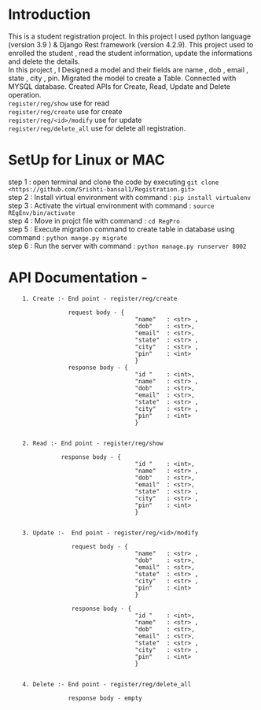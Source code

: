 # Introduction <br>
This is a student registration project. In this project I used python language (version 3.9 ) & Django Rest framework (version 4.2.9). This project  used to enrolled the student , read the student information, update the informations and delete the details.  <br>
In this project , I Designed a model and their fields are name , dob , email , state , city , pin.  Migrated the model to create a Table. Connected with MYSQL database. Created APIs for Create, Read, Update and Delete operation. <br>
`register/reg/show` use for read <br> `register/reg/create` use for create <br> `register/reg/<id>/modify` use for update <br> `register/reg/delete_all` use for delete all registration. 
<br>


# SetUp for Linux or MAC <br>
step 1 : open terminal and clone the code by executing `git clone <https://github.com/Srishti-bansal1/Registration.git>`
<br>
step 2 : Install virtual environment  with command : `pip install virtualenv`
<br>
step 3 : Activate the virtual environment with command : `source  REgEnv/bin/activate`
<br>
step 4 : Move in projct file with command : `cd RegPro`
<br>
step 5 : Execute migration command to create table in database using command : `python mange.py migrate`
<br>
step 6 : Run the server with command : `python manage.py runserver 8002`
<br>

# API Documentation -<br>
        1. Create :- End point - register/reg/create 

                     request body - {	
                                        "name"   : <str> ,
                                        "dob"    : <str>,
                                        "email"  : <str>,
                                        "state"  : <str> ,
                                        "city"   : <str> ,
                                        "pin"    : <int>
                                        }	
                     response body - {	
                                        "id "    : <int>,
                                        "name"   : <str> ,
                                        "dob"    : <str>,
                                        "email"  : <str>,
                                        "state"  : <str> ,
                                        "city"   : <str> ,
                                        "pin"    : <int>
                                        }
                                    	

        2. Read :- End point - register/reg/show 
        
                   response body - {	
                                        "id "    : <int>,
                                        "name"   : <str> ,
                                        "dob"    : <str>,
                                        "email"  : <str>,
                                        "state"  : <str> ,
                                        "city"   : <str> ,
                                        "pin"    : <int>
                                        }	
                                        

        3. Update :-  End point - register/reg/<id>/modify
        
                      request body - {	
                                        "name"   : <str> ,
                                        "dob"    : <str>,
                                        "email"  : <str>,
                                        "state"  : <str> ,
                                        "city"   : <str> ,
                                        "pin"    : <int>
                                        }	
                                    
                      response body - {	
                                        "id "    : <int>,
                                        "name"   : <str> ,
                                        "dob"    : <str>,
                                        "email"  : <str>,
                                        "state"  : <str> ,
                                        "city"   : <str> ,
                                        "pin"    : <int>
                                        }	       
                                                     
        
        4. Delete :- End point - register/reg/delete_all
    
                     response body - empty
